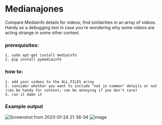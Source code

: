 # Medianajones
Compare Mediainfo details for videos; find similarities in an array of videos. Handy as a debugging tool in case you're wondering why some videos are acting strange in some other context.


### prerequisites:
    1. sudo apt-get install mediainfo
    2. pip install pymediainfo


### how to:
    1. add your videos to the ALL_FILES array
    2. consider whether you want to include "not in common" details or not (can be handy for context; can be annoying if you don't care)
    3. run it damn it

### Example output
![Screenshot from 2023-01-24 21-36-34](https://user-images.githubusercontent.com/120788835/214404264-bd9d6ed0-a332-4d0b-810c-c8746dbcefd8.png)
![image](https://user-images.githubusercontent.com/120788835/215189129-83e4b95c-212c-4b9f-a181-20b2899b8aff.png)
